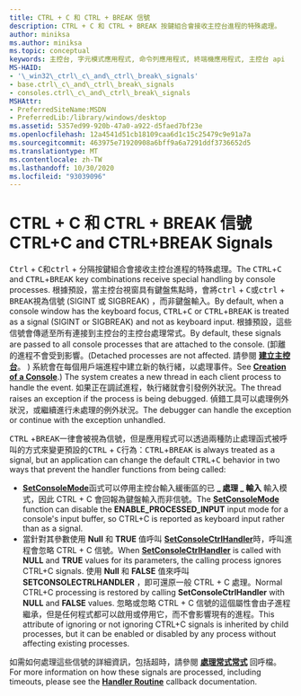 ```yaml
---
title: CTRL + C 和 CTRL + BREAK 信號
description: CTRL + C 和 CTRL + BREAK 按鍵組合會接收主控台進程的特殊處理。
author: miniksa
ms.author: miniksa
ms.topic: conceptual
keywords: 主控台, 字元模式應用程式, 命令列應用程式, 終端機應用程式, 主控台 api
MS-HAID:
- '\_win32\_ctrl\_c\_and\_ctrl\_break\_signals'
- base.ctrl\_c\_and\_ctrl\_break\_signals
- consoles.ctrl\_c\_and\_ctrl\_break\_signals
MSHAttr:
- PreferredSiteName:MSDN
- PreferredLib:/library/windows/desktop
ms.assetid: 5357ed99-920b-47a0-a922-d5faed7bf23e
ms.openlocfilehash: 12a4541d51cb18109caa6d1c15c25479c9e91a7a
ms.sourcegitcommit: 463975e71920908a6bff9a6a7291ddf3736652d5
ms.translationtype: MT
ms.contentlocale: zh-TW
ms.lasthandoff: 10/30/2020
ms.locfileid: "93039096"
---
```

# <a name="ctrlc-and-ctrlbreak-signals"></a><span data-ttu-id="80c5a-104">CTRL + C 和 CTRL + BREAK 信號</span><span class="sxs-lookup"><span data-stu-id="80c5a-104">CTRL+C and CTRL+BREAK Signals</span></span>

<span data-ttu-id="80c5a-105"><kbd>Ctrl</kbd> + <kbd>C</kbd>和<kbd>ctrl</kbd> + <kbd>分隔</kbd>按鍵組合會接收主控台進程的特殊處理。</span><span class="sxs-lookup"><span data-stu-id="80c5a-105">The <kbd>CTRL</kbd>+<kbd>C</kbd> and <kbd>CTRL</kbd>+<kbd>BREAK</kbd> key combinations receive special handling by console processes.</span></span> <span data-ttu-id="80c5a-106">根據預設，當主控台視窗具有鍵盤焦點時，會將<kbd>ctrl</kbd> + <kbd>C</kbd>或<kbd>ctrl</kbd> + <kbd>BREAK</kbd>視為信號 (SIGINT 或 SIGBREAK) ，而非鍵盤輸入。</span><span class="sxs-lookup"><span data-stu-id="80c5a-106">By default, when a console window has the keyboard focus, <kbd>CTRL</kbd>+<kbd>C</kbd> or <kbd>CTRL</kbd>+<kbd>BREAK</kbd> is treated as a signal (SIGINT or SIGBREAK) and not as keyboard input.</span></span> <span data-ttu-id="80c5a-107">根據預設，這些信號會傳遞至所有連接到主控台的主控台處理常式。</span><span class="sxs-lookup"><span data-stu-id="80c5a-107">By default, these signals are passed to all console processes that are attached to the console.</span></span> <span data-ttu-id="80c5a-108"> (卸離的進程不會受到影響。</span><span class="sxs-lookup"><span data-stu-id="80c5a-108">(Detached processes are not affected.</span></span> <span data-ttu-id="80c5a-109">請參閱 [**建立主控台**](creation-of-a-console.md)。 ) 系統會在每個用戶端進程中建立新的執行緒，以處理事件。</span><span class="sxs-lookup"><span data-stu-id="80c5a-109">See [**Creation of a Console**](creation-of-a-console.md).) The system creates a new thread in each client process to handle the event.</span></span> <span data-ttu-id="80c5a-110">如果正在調試進程，執行緒就會引發例外狀況。</span><span class="sxs-lookup"><span data-stu-id="80c5a-110">The thread raises an exception if the process is being debugged.</span></span> <span data-ttu-id="80c5a-111">偵錯工具可以處理例外狀況，或繼續進行未處理的例外狀況。</span><span class="sxs-lookup"><span data-stu-id="80c5a-111">The debugger can handle the exception or continue with the exception unhandled.</span></span>

<span data-ttu-id="80c5a-112"><kbd>CTRL</kbd> +<kbd>BREAK</kbd>一律會被視為信號，但是應用程式可以透過兩種防止處理函式被呼叫的方式來變更預設的<kbd>CTRL</kbd> + <kbd>C</kbd>行為：</span><span class="sxs-lookup"><span data-stu-id="80c5a-112"><kbd>CTRL</kbd>+<kbd>BREAK</kbd> is always treated as a signal, but an application can change the default <kbd>CTRL</kbd>+<kbd>C</kbd> behavior in two ways that prevent the handler functions from being called:</span></span>

- <span data-ttu-id="80c5a-113">[**SetConsoleMode**](setconsolemode.md)函式可以停用主控台輸入緩衝區的已 **\_ 處理 \_ 輸入** 輸入模式，因此 CTRL + C 會回報為鍵盤輸入而非信號。</span><span class="sxs-lookup"><span data-stu-id="80c5a-113">The [**SetConsoleMode**](setconsolemode.md) function can disable the **ENABLE\_PROCESSED\_INPUT** input mode for a console's input buffer, so CTRL+C is reported as keyboard input rather than as a signal.</span></span>
- <span data-ttu-id="80c5a-114">當針對其參數使用 **Null** 和 **TRUE** 值呼叫 [**SetConsoleCtrlHandler**](setconsolectrlhandler.md)時，呼叫進程會忽略 CTRL + C 信號。</span><span class="sxs-lookup"><span data-stu-id="80c5a-114">When [**SetConsoleCtrlHandler**](setconsolectrlhandler.md) is called with **NULL** and **TRUE** values for its parameters, the calling process ignores CTRL+C signals.</span></span> <span data-ttu-id="80c5a-115">使用 **Null** 和 **FALSE** 值來呼叫 **SETCONSOLECTRLHANDLER** ，即可還原一般 CTRL + C 處理。</span><span class="sxs-lookup"><span data-stu-id="80c5a-115">Normal CTRL+C processing is restored by calling **SetConsoleCtrlHandler** with **NULL** and **FALSE** values.</span></span> <span data-ttu-id="80c5a-116">忽略或忽略 CTRL + C 信號的這個屬性會由子進程繼承，但是任何程式都可以啟用或停用它，而不會影響現有的進程。</span><span class="sxs-lookup"><span data-stu-id="80c5a-116">This attribute of ignoring or not ignoring CTRL+C signals is inherited by child processes, but it can be enabled or disabled by any process without affecting existing processes.</span></span>

<span data-ttu-id="80c5a-117">如需如何處理這些信號的詳細資訊，包括超時，請參閱 [**處理常式常式**](handlerroutine.md) 回呼檔。</span><span class="sxs-lookup"><span data-stu-id="80c5a-117">For more information on how these signals are processed, including timeouts, please see the [**Handler Routine**](handlerroutine.md) callback documentation.</span></span>
